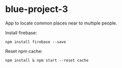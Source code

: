 # blue-project-3

App to locate common places near to multiple people.

Install firebase:
```
npm install firebase --save
```
Reset npm cache:
```
npm install & npm start --reset cache
```
